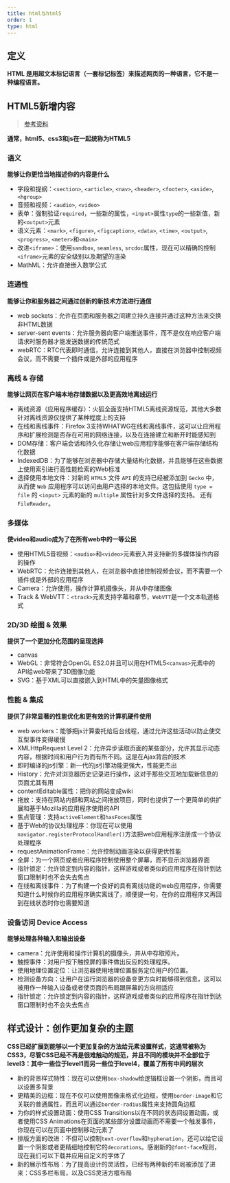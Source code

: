 ```yaml
---
title: html与html5
order: 1
type: html
---
```


## 定义

**HTML 是用超文本标记语言（一套标记标签）来描述网页的一种语言，它不是一种编程语言。**

## HTML5新增内容

> [参考资料](https://developer.mozilla.org/zh-CN/docs/Web/Guide/HTML/HTML5)

**通常，html5、css3和js在一起统称为HTML5**

### 语义

**能够让你更恰当地描述你的内容是什么**
- 字段和提纲：`<section>`, `<article>`, `<nav>`, `<header>`, `<footer>`, `<aside>`, `<hgroup>`
- 音频和视频：`<audio>`, `<video>`
- 表单：强制验证`required`，一些新的属性，`<input>`属性`type`的一些新值，新的`<output>`元素
- 语义元素：`<mark>`, `<figure>`, `<figcaption>`, `<data>`, `<time>`, `<output>`, `<progress>`, `<meter>`和`<main>`
- 改进`<iframe>`：使用`sandbox`, `seamless`, `srcdoc`属性，现在可以精确的控制`<iframe>`元素的安全级别以及期望的渲染
- MathML：允许直接嵌入数学公式

### 连通性

**能够让你和服务器之间通过创新的新技术方法进行通信**
- web sockets：允许在页面和服务器之间建立持久连接并通过这种方法来交换非HTML数据
- server-sent events：允许服务器向客户端推送事件，而不是仅在响应客户端请求时服务器才能发送数据的传统范式
- webRTC：RTC代表即时通信，允许连接到其他人，直接在浏览器中控制视频会议，而不需要一个插件或是外部的应用程序

### 离线 & 存储
**能够让网页在客户端本地存储数据以及更高效地离线运行**
- 离线资源（应用程序缓存）：火狐全面支持HTML5离线资源规范，其他大多数针对离线资源仅提供了某种程度上的支持
- 在线和离线事件：Firefox 3支持WHATWG在线和离线事件，这可以让应用程序和扩展检测是否存在可用的网络连接，以及在连接建立和断开时能感知到
- DOM存储：客户端会话和持久化存储让web应用程序能够在客户端存储结构化数据
- IndexedDB：为了能够在浏览器中存储大量结构化数据，并且能够在这些数据上使用索引进行高性能检索的Web标准
- 选择使用本地文件：对新的 `HTML5` 文件 `API` 的支持已经被添加到 `Gecko` 中，从而使 `Web` 应用程序可以访问由用户选择的本地文件。这包括使用 `type = file` 的 `<input>` 元素的新的 `multiple` 属性针对多文件选择的支持。 还有 `FileReader`。

### 多媒体
**使video和audio成为了在所有web中的一等公民**
- 使用HTML5音视频：`<audio>`和`<video>`元素嵌入并支持新的多媒体操作内容的操作
- WebRTC：允许连接到其他人，在浏览器中直接控制视频会议，而不需要一个插件或是外部的应用程序
- Camera：允许使用，操作计算机摄像头，并从中存储图像
- Track & WebVTT：`<track>`元素支持字幕和章节，`WebVTT`是一个文本轨道格式

### 2D/3D 绘图 & 效果
**提供了一个更加分化范围的呈现选择**
- canvas
- WebGL：非常符合OpenGL ES2.0并且可以用在HTML5`<canvas>`元素中的API给web带来了3D图像功能
- SVG：基于XML可以直接嵌入到HTML中的矢量图像格式

### 性能 & 集成
**提供了非常显著的性能优化和更有效的计算机硬件使用**
- web workers：能够把js计算委托给后台线程，通过允许这些活动以防止使交互型事件变得缓慢
- XMLHttpRequest Level 2：允许异步读取页面的某些部分，允许其显示动态内容，根据时间和用户行为而有所不同。这是在Ajax背后的技术
- 即时编译的js引擎：新一代的js引擎功能更强大，性能更杰出
- History：允许对浏览器历史记录进行操作，这对于那些交互地加载新信息的页面尤其有用
- contentEditable属性：把你的网站变成wiki
- 拖放：支持在网站内部和网站之间拖放项目，同时也提供了一个更简单的供扩展和基于Mozilla的应用程序使用的API
- 焦点管理：支持`activeElement`和`hasFoces`属性
- 基于Web的协议处理程序：你现在可以使用`navigator.registerProtocolHandler()`方法把web应用程序注册成一个协议处理程序
- requestAnimationFrame：允许控制动画渲染以获得更优性能
- 全屏：为一个网页或者应用程序控制使用整个屏幕，而不显示浏览器界面
- 指针锁定：允许锁定到内容的指针，这样游戏或者类似的应用程序在指针到达窗口限制时也不会失去焦点
- 在线和离线事件：为了构建一个良好的具有离线功能的web应用程序，你需要知道什么时候你的应用程序确实离线了，顺便提一句，在你的应用程序又再回到在线状态时你也需要知道

### 设备访问 Device Access
**能够处理各种输入和输出设备**
- camera：允许使用和操作计算机的摄像头，并从中存取照片。
- 触控事件：对用户按下触控屏的事件做出反应的处理程序。
- 使用地理位置定位：让浏览器使用地理位置服务定位用户的位置。
- 检测设备方向：让用户在运行浏览器的设备变更方向时能够得到信息，这可以被用作一种输入设备或者使页面的布局跟屏幕的方向相适应
- 指针锁定：允许锁定到内容的指针，这样游戏或者类似的应用程序在指针到达窗口限制时也不会失去焦点

## 样式设计：创作更加复杂的主题
**CSS已经扩展到能够以一个更加复杂的方法给元素设置样式，这通常被称为CSS3，尽管CSS已经不再是很难触动的规范，并且不同的模块并不全部位于level3：其中一些位于level1而另一些位于level4，覆盖了所有中间的层次**
- 新的背景样式特性：现在可以使用`box-shadow`给逻辑框设置一个阴影，而且可以设置多背景
- 更精美的边框：现在不仅可以使用图像来格式化边框，使用`border-image`和它关联的普通属性，而且可以通过`border-radius`属性来支持圆角边框
- 为你的样式设置动画：使用CSS Transitions以在不同的状态间设置动画，或者使用CSS Animations在页面的某些部分设置动画而不需要一个触发事件，你现在可以在页面中控制移动元素了
- 排版方面的改进：不但可以控制`text-overflow`和`hyphenation`，还可以给它设置一个阴影或者更精细地控制它的`decorations`。感谢新的`@font-face`规则，现在我们可以下载并应用自定义的字体了
- 新的展示性布局：为了提高设计的灵活性，已经有两种新的布局被添加了进来：CSS多栏布局，以及CSS灵活方框布局
